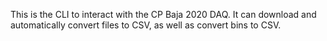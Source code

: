 This is the CLI to interact with the CP Baja 2020 DAQ. It can download and automatically convert files to CSV, as well as convert bins to CSV.